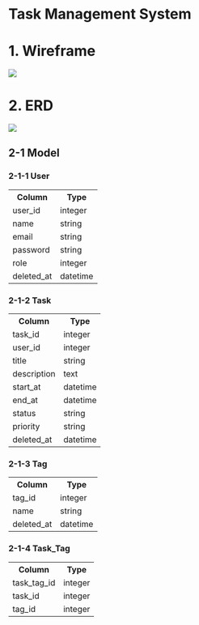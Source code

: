 # Task Management System 

# 1. Wireframe
![](https://i.imgur.com/aghViM5.png)

# 2. ERD
![](https://i.imgur.com/7qOgOI9.png)

## 2-1 Model 

### 2-1-1 User
<table>
   <tr>
      <th>Column</th> 
      <th>Type</th> 
   </tr>
   <tr>
      <td>user_id</td> 
      <td>integer</td> 
   </tr>
   <tr>
      <td>name</td> 
      <td>string</td> 
   </tr>
    <tr>
      <td>email</td> 
      <td>string</td> 
   </tr>
   <tr>
     <td>password</td> 
     <td>string</td> 
   </tr>
   <tr>
     <td>role</td> 
     <td>integer</td> 
   </tr>
   <tr>
     <td>deleted_at</td> 
     <td>datetime</td> 
   </tr>
</table>

### 2-1-2 Task
<table>
   <tr>
      <th>Column</th> 
      <th>Type</th> 
   </tr>
   <tr>
      <td>task_id</td> 
      <td>integer</td> 
   </tr>
   <tr>
     <td>user_id</td> 
     <td>integer</td> 
   </tr>
  <tr>
     <td>title</td> 
     <td>string</td> 
  </tr>
  <tr>
     <td>description</td>
     <td>text</td>
  </tr>
  <tr>
     <td>start_at</td> 
     <td>datetime</td>
  </tr>
  <tr>
     <td>end_at</td> 
     <td>datetime</td>
  </tr>
  <tr>
     <td>status</td>
     <td>string</td>
  </tr>
  <tr>
     <td>priority</td>
     <td>string</td>
  </tr>
   <tr>
     <td>deleted_at</td> 
     <td>datetime</td> 
   </tr>
</table>


### 2-1-3 Tag
<table>
   <tr>
      <th>Column</th> 
      <th>Type</th> 
   </tr>
   <tr>
     <td>tag_id</td> 
     <td>integer</td> 
   </tr>
   <tr>
     <td>name</td> 
     <td>string</td> 
  </tr>
   <tr>
     <td>deleted_at</td> 
     <td>datetime</td> 
   </tr>
</table>  

### 2-1-4 Task_Tag
<table>
   <tr>
      <th>Column</th> 
      <th>Type</th> 
   </tr>
   <tr>
     <td>task_tag_id</td> 
     <td>integer</td> 
   </tr>
   <tr>
     <td>task_id</td> 
     <td>integer</td> 
  </tr>
   <tr>
     <td>tag_id</td> 
     <td>integer</td> 
  </tr>
</table> 
